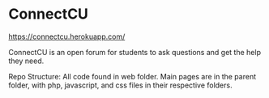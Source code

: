 # ConnectCU
https://connectcu.herokuapp.com/

ConnectCU is an open forum for students to ask questions and get the help they need.

Repo Structure:
All code found in web folder. Main pages are in the parent folder, with php, javascript, and css files in their respective folders.
